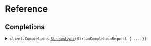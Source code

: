 # Reference
## Completions
<details><summary><code>client.Completions.<a href="/src/SeedServerSentEvents/Completions/CompletionsClient.cs">StreamAsync</a>(StreamCompletionRequest { ... })</code></summary>
<dl>
<dd>

#### 🔌 Usage

<dl>
<dd>

<dl>
<dd>

```csharp
await client.Completions.StreamAsync(new StreamCompletionRequest { Query = "string" });
```
</dd>
</dl>
</dd>
</dl>

#### ⚙️ Parameters

<dl>
<dd>

<dl>
<dd>

**request:** `StreamCompletionRequest` 
    
</dd>
</dl>
</dd>
</dl>


</dd>
</dl>
</details>
